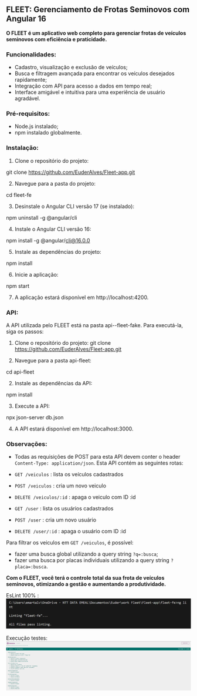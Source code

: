 ## <a name="_ozlyr4ebt1m5"></a>**FLEET: Gerenciamento de Frotas Seminovos com Angular 16**

**O FLEET é um aplicativo web completo para gerenciar frotas de veículos seminovos com eficiência e praticidade.**

### <a name="_vv3lje4mcjhl"></a>**Funcionalidades:**

- Cadastro, visualização e exclusão de veículos;
- Busca e filtragem avançada para encontrar os veículos desejados rapidamente;
- Integração com API para acesso a dados em tempo real;
- Interface amigável e intuitiva para uma experiência de usuário agradável.

### <a name="_zakvfzwiagy5"></a>**Pré-requisitos:**

- Node.js instalado;
- npm instalado globalmente.

### <a name="_uszv042glce8"></a>**Instalação:**

1. Clone o repositório do projeto:

git clone https://github.com/EuderAlves/Fleet-app.git

2. Navegue para a pasta do projeto:

cd fleet-fe

3. Desinstale o Angular CLI versão 17 (se instalado):

npm uninstall -g @angular/cli

4. Instale o Angular CLI versão 16:

npm install -g @angular/cli@16.0.0

5. Instale as dependências do projeto:

npm install

6. Inicie a aplicação:

npm start

7. A aplicação estará disponível em http://localhost:4200.

### <a name="_960iv08rgjz0"></a>**API:**

A API utilizada pelo FLEET está na pasta api--fleet-fake. Para executá-la, siga os passos:

1. Clone o repositório do projeto:
   git clone https://github.com/EuderAlves/Fleet-app.git

2. Navegue para a pasta api-fleet:

cd api-fleet

2. Instale as dependências da API:

npm install

3. Execute a API:

npx json-server db.json

4. A API estará disponível em http://localhost:3000.

### <a name="_kxfzsg6le9sd"></a>**Observações:**

- Todas as requisições de POST para esta API devem conter o header `Content-Type: application/json`.
  Esta API contém as seguintes rotas:

- `GET /veiculos` : lista os veículos cadastrados
- `POST /veiculos` : cria um novo veiculo
- `DELETE /veiculos/:id` : apaga o veiculo com ID :id

- `GET /user` : lista os usuários cadastrados
- `POST /user` : cria um novo usuário
- `DELETE /user/:id` : apaga o usuário com ID :id

Para filtrar os veiculos em `GET /veiculos`, é possível:

- fazer uma busca global utilizando a query string `?q=:busca`;
- fazer uma busca por placas individuais utilizando a query string `?placa=:busca`.

**Com o FLEET, você terá o controle total da sua frota de veículos seminovos, otimizando a gestão e aumentando a produtividade.**

EsLint 100% :
![alt text](image.png)

Execução testes:
![alt text](image-1.png)
